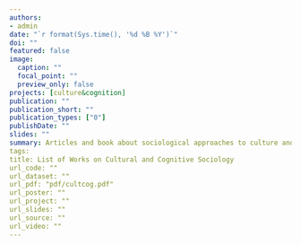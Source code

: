 ```yaml
---
authors:
- admin
date: "`r format(Sys.time(), '%d %B %Y')`"
doi: ""
featured: false
image:
  caption: ""
  focal_point: ""
  preview_only: false
projects: [culture&cognition]
publication: ""
publication_short: ""
publication_types: ["0"]
publishDate: ""
slides: ""
summary: Articles and book about sociological approaches to culture and cognition.
tags:
title: List of Works on Cultural and Cognitive Sociology
url_code: ""
url_dataset: ""
url_pdf: "pdf/cultcog.pdf"
url_poster: ""
url_project: ""
url_slides: ""
url_source: ""
url_video: ""
---
```


